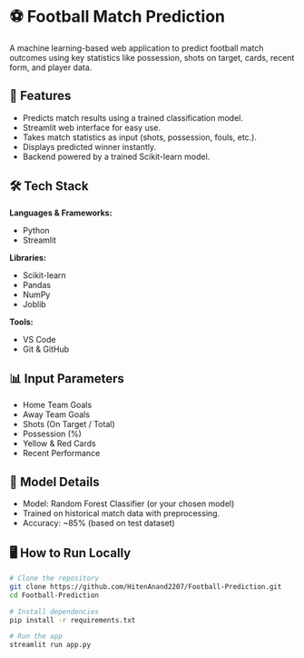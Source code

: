 # ⚽ Football Match Prediction

A machine learning-based web application to predict football match outcomes using key statistics like possession, shots on target, cards, recent form, and player data.

## 🚀 Features

- Predicts match results using a trained classification model.
- Streamlit web interface for easy use.
- Takes match statistics as input (shots, possession, fouls, etc.).
- Displays predicted winner instantly.
- Backend powered by a trained Scikit-learn model.

## 🛠️ Tech Stack

**Languages & Frameworks:**
- Python
- Streamlit

**Libraries:**
- Scikit-learn
- Pandas
- NumPy
- Joblib

**Tools:**
- VS Code
- Git & GitHub

## 📊 Input Parameters

- Home Team Goals
- Away Team Goals
- Shots (On Target / Total)
- Possession (%)
- Yellow & Red Cards
- Recent Performance

## 🧠 Model Details

- Model: Random Forest Classifier (or your chosen model)
- Trained on historical match data with preprocessing.
- Accuracy: ~85% (based on test dataset)

## 🖥️ How to Run Locally

```bash
# Clone the repository
git clone https://github.com/HitenAnand2207/Football-Prediction.git
cd Football-Prediction

# Install dependencies
pip install -r requirements.txt

# Run the app
streamlit run app.py
